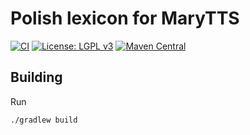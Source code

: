 Polish lexicon for MaryTTS
===========================

[![CI](https://github.com/marytts/marytts-lexicon-pl/actions/workflows/main.yml/badge.svg)](https://github.com/marytts/marytts-lexicon-pl/actions/workflows/main.yml)
[![License: LGPL v3](https://img.shields.io/badge/License-LGPL%20v3-blue.svg)](https://www.gnu.org/licenses/lgpl-3.0)
[![Maven Central](https://maven-badges.herokuapp.com/maven-central/de.dfki.mary/marytts-lexicon-pl/badge.svg)](https://mvnrepository.com/artifact/de.dfki.mary/marytts-lexicon-pl)

Building
--------

Run

    ./gradlew build

